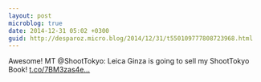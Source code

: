 ```yaml
---
layout: post
microblog: true
date: 2014-12-31 05:02 +0300
guid: http://desparoz.micro.blog/2014/12/31/t550109777808723968.html
---
```

Awesome! MT @ShootTokyo: Leica Ginza is going to sell my ShootTokyo Book!  [t.co/7BM3zas4e...](http://t.co/7BM3zas4ee)
